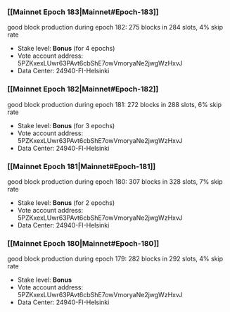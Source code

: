 ### [[Mainnet Epoch 183|Mainnet#Epoch-183]]
good block production during epoch 182: 275 blocks in 284 slots, 4% skip rate
* Stake level: **Bonus** (for 4 epochs)
* Vote account address: 5PZKxexLUwr63PAvt6cbShE7owVmoryaNe2jwgWzHxvJ
* Data Center: 24940-FI-Helsinki
### [[Mainnet Epoch 182|Mainnet#Epoch-182]]
good block production during epoch 181: 272 blocks in 288 slots, 6% skip rate
* Stake level: **Bonus** (for 3 epochs)
* Vote account address: 5PZKxexLUwr63PAvt6cbShE7owVmoryaNe2jwgWzHxvJ
* Data Center: 24940-FI-Helsinki
### [[Mainnet Epoch 181|Mainnet#Epoch-181]]
good block production during epoch 180: 307 blocks in 328 slots, 7% skip rate
* Stake level: **Bonus** (for 2 epochs)
* Vote account address: 5PZKxexLUwr63PAvt6cbShE7owVmoryaNe2jwgWzHxvJ
* Data Center: 24940-FI-Helsinki
### [[Mainnet Epoch 180|Mainnet#Epoch-180]]
good block production during epoch 179: 282 blocks in 292 slots, 4% skip rate
* Stake level: **Bonus**
* Vote account address: 5PZKxexLUwr63PAvt6cbShE7owVmoryaNe2jwgWzHxvJ
* Data Center: 24940-FI-Helsinki